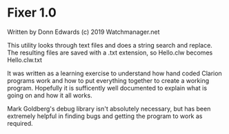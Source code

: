 Fixer 1.0
=========

Written by Donn Edwards (c) 2019 Watchmanager.net

This utility looks through text files and does a string search and replace. 
The resulting files are saved with a .txt extension, so Hello.clw becomes Hello.clw.txt

It was written as a learning exercise to understand how hand coded Clarion programs work
and how to put everything together to create a working program. Hopefully it is sufficently 
well documented to explain what is going on and how it all works.

Mark Goldberg's debug library isn't absolutely necessary, but has been extremely helpful in finding
bugs and getting the program to work as required.
